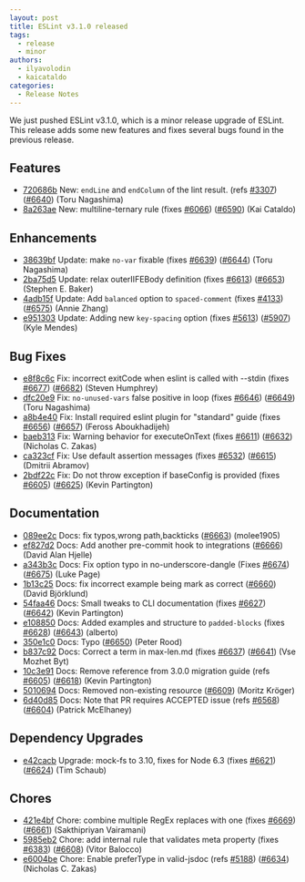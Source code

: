 ```yaml
---
layout: post
title: ESLint v3.1.0 released
tags:
  - release
  - minor
authors:
  - ilyavolodin
  - kaicataldo
categories:
  - Release Notes
---
```


We just pushed ESLint v3.1.0, which is a minor release upgrade of ESLint. This release adds some new features and fixes several bugs found in the previous release.






## Features


* [720686b](https://github.com/eslint/eslint/commit/720686b) New: `endLine` and `endColumn` of the lint result. (refs [#3307](https://github.com/eslint/eslint/issues/3307)) ([#6640](https://github.com/eslint/eslint/issues/6640)) (Toru Nagashima)
* [8a263ae](https://github.com/eslint/eslint/commit/8a263ae) New: multiline-ternary rule (fixes [#6066](https://github.com/eslint/eslint/issues/6066)) ([#6590](https://github.com/eslint/eslint/issues/6590)) (Kai Cataldo)




## Enhancements


* [38639bf](https://github.com/eslint/eslint/commit/38639bf) Update: make `no-var` fixable (fixes [#6639](https://github.com/eslint/eslint/issues/6639)) ([#6644](https://github.com/eslint/eslint/issues/6644)) (Toru Nagashima)
* [2ba75d5](https://github.com/eslint/eslint/commit/2ba75d5) Update: relax outerIIFEBody definition (fixes [#6613](https://github.com/eslint/eslint/issues/6613)) ([#6653](https://github.com/eslint/eslint/issues/6653)) (Stephen E. Baker)
* [4adb15f](https://github.com/eslint/eslint/commit/4adb15f) Update: Add `balanced` option to `spaced-comment` (fixes [#4133](https://github.com/eslint/eslint/issues/4133)) ([#6575](https://github.com/eslint/eslint/issues/6575)) (Annie Zhang)
* [e951303](https://github.com/eslint/eslint/commit/e951303) Update: Adding new `key-spacing` option (fixes [#5613](https://github.com/eslint/eslint/issues/5613)) ([#5907](https://github.com/eslint/eslint/issues/5907)) (Kyle Mendes)




## Bug Fixes


* [e8f8c6c](https://github.com/eslint/eslint/commit/e8f8c6c) Fix: incorrect exitCode when eslint is called with --stdin (fixes [#6677](https://github.com/eslint/eslint/issues/6677)) ([#6682](https://github.com/eslint/eslint/issues/6682)) (Steven Humphrey)
* [dfc20e9](https://github.com/eslint/eslint/commit/dfc20e9) Fix: `no-unused-vars` false positive in loop (fixes [#6646](https://github.com/eslint/eslint/issues/6646)) ([#6649](https://github.com/eslint/eslint/issues/6649)) (Toru Nagashima)
* [a8b4e40](https://github.com/eslint/eslint/commit/a8b4e40) Fix: Install required eslint plugin for "standard" guide (fixes [#6656](https://github.com/eslint/eslint/issues/6656)) ([#6657](https://github.com/eslint/eslint/issues/6657)) (Feross Aboukhadijeh)
* [baeb313](https://github.com/eslint/eslint/commit/baeb313) Fix: Warning behavior for executeOnText (fixes [#6611](https://github.com/eslint/eslint/issues/6611)) ([#6632](https://github.com/eslint/eslint/issues/6632)) (Nicholas C. Zakas)
* [ca323cf](https://github.com/eslint/eslint/commit/ca323cf) Fix: Use default assertion messages (fixes [#6532](https://github.com/eslint/eslint/issues/6532)) ([#6615](https://github.com/eslint/eslint/issues/6615)) (Dmitrii Abramov)
* [2bdf22c](https://github.com/eslint/eslint/commit/2bdf22c) Fix: Do not throw exception if baseConfig is provided (fixes [#6605](https://github.com/eslint/eslint/issues/6605)) ([#6625](https://github.com/eslint/eslint/issues/6625)) (Kevin Partington)




## Documentation


* [089ee2c](https://github.com/eslint/eslint/commit/089ee2c) Docs: fix typos,wrong path,backticks ([#6663](https://github.com/eslint/eslint/issues/6663)) (molee1905)
* [ef827d2](https://github.com/eslint/eslint/commit/ef827d2) Docs: Add another pre-commit hook to integrations ([#6666](https://github.com/eslint/eslint/issues/6666)) (David Alan Hjelle)
* [a343b3c](https://github.com/eslint/eslint/commit/a343b3c) Docs: Fix option typo in no-underscore-dangle (Fixes [#6674](https://github.com/eslint/eslint/issues/6674)) ([#6675](https://github.com/eslint/eslint/issues/6675)) (Luke Page)
* [1b13c25](https://github.com/eslint/eslint/commit/1b13c25) Docs: fix incorrect example being mark as correct ([#6660](https://github.com/eslint/eslint/issues/6660)) (David Björklund)
* [54faa46](https://github.com/eslint/eslint/commit/54faa46) Docs: Small tweaks to CLI documentation (fixes [#6627](https://github.com/eslint/eslint/issues/6627)) ([#6642](https://github.com/eslint/eslint/issues/6642)) (Kevin Partington)
* [e108850](https://github.com/eslint/eslint/commit/e108850) Docs: Added examples and structure to `padded-blocks` (fixes [#6628](https://github.com/eslint/eslint/issues/6628)) ([#6643](https://github.com/eslint/eslint/issues/6643)) (alberto)
* [350e1c0](https://github.com/eslint/eslint/commit/350e1c0) Docs: Typo ([#6650](https://github.com/eslint/eslint/issues/6650)) (Peter Rood)
* [b837c92](https://github.com/eslint/eslint/commit/b837c92) Docs: Correct a term in max-len.md (fixes [#6637](https://github.com/eslint/eslint/issues/6637)) ([#6641](https://github.com/eslint/eslint/issues/6641)) (Vse Mozhet Byt)
* [10c3e91](https://github.com/eslint/eslint/commit/10c3e91) Docs: Remove reference from 3.0.0 migration guide (refs [#6605](https://github.com/eslint/eslint/issues/6605)) ([#6618](https://github.com/eslint/eslint/issues/6618)) (Kevin Partington)
* [5010694](https://github.com/eslint/eslint/commit/5010694) Docs: Removed non-existing resource ([#6609](https://github.com/eslint/eslint/issues/6609)) (Moritz Kröger)
* [6d40d85](https://github.com/eslint/eslint/commit/6d40d85) Docs: Note that PR requires ACCEPTED issue (refs [#6568](https://github.com/eslint/eslint/issues/6568)) ([#6604](https://github.com/eslint/eslint/issues/6604)) (Patrick McElhaney)




## Dependency Upgrades


* [e42cacb](https://github.com/eslint/eslint/commit/e42cacb) Upgrade: mock-fs to 3.10, fixes for Node 6.3 (fixes [#6621](https://github.com/eslint/eslint/issues/6621)) ([#6624](https://github.com/eslint/eslint/issues/6624)) (Tim Schaub)






## Chores


* [421e4bf](https://github.com/eslint/eslint/commit/421e4bf) Chore: combine multiple RegEx replaces with one (fixes [#6669](https://github.com/eslint/eslint/issues/6669)) ([#6661](https://github.com/eslint/eslint/issues/6661)) (Sakthipriyan Vairamani)
* [5985eb2](https://github.com/eslint/eslint/commit/5985eb2) Chore: add internal rule that validates meta property (fixes [#6383](https://github.com/eslint/eslint/issues/6383)) ([#6608](https://github.com/eslint/eslint/issues/6608)) (Vitor Balocco)
* [e6004be](https://github.com/eslint/eslint/commit/e6004be) Chore: Enable preferType in valid-jsdoc (refs [#5188](https://github.com/eslint/eslint/issues/5188)) ([#6634](https://github.com/eslint/eslint/issues/6634)) (Nicholas C. Zakas)
